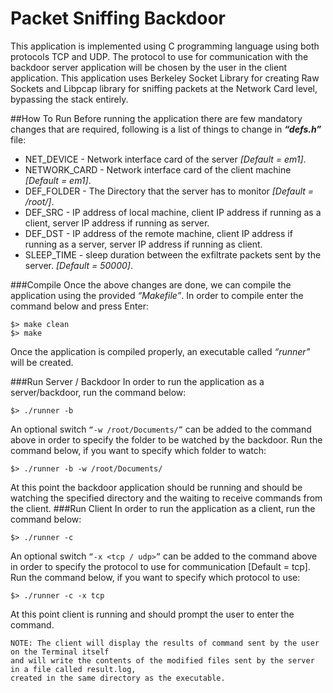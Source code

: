 Packet Sniffing Backdoor
=========================
This application is implemented using C programming language using both protocols TCP and UDP. The protocol to use for communication with the backdoor server application will be chosen by the user in the client application. This application uses Berkeley Socket Library for creating Raw Sockets and Libpcap library for sniffing packets at the Network Card level, bypassing the stack entirely. 

##How To Run
Before running the application there are few mandatory changes that are required, following is a list of things to change in ***“defs.h”*** file: <br />
- NET_DEVICE - Network interface card of the server *[Default = em1]*. <br />
- NETWORK_CARD - Network interface card of the client machine *[Default = em1]*. <br />
- DEF_FOLDER - The Directory that the server has to monitor *[Default = /root/]*. <br />
- DEF_SRC - IP address of local machine, client IP address if running as a client, server IP address if running as server. <br />
- DEF_DST - IP address of the remote machine, client IP address if running as a server, server IP address if running as client. <br />
- SLEEP_TIME - sleep duration between the exfiltrate packets sent by the server. *[Default = 50000]*. <br />

###Compile
Once the above changes are done, we can compile the application using the provided *“Makefile”*. In order to compile enter the command below and press Enter:
```
$> make clean
$> make
```
Once the application is compiled properly, an executable called *“runner”* will be created.

###Run Server / Backdoor
In order to run the application as a server/backdoor, run the command below:
```
$> ./runner -b
```
An optional switch ``“-w /root/Documents/”`` can be added to the command above in order to specify the folder to be watched by the backdoor. Run the command below, if you want to specify which folder to watch:
```
$> ./runner -b -w /root/Documents/
```
At this point the backdoor application should be running and should be watching the specified directory and the waiting to receive commands from the client.
###Run Client
In order to run the application as a client, run the command below:
```
$> ./runner -c
```
An optional switch ``“-x <tcp / udp>”`` can be added to the command above in order to specify the protocol to use for communication [Default = tcp]. Run the command below, if you want to specify which protocol to use: 
```
$> ./runner -c -x tcp
```
At this point client is running and should prompt the user to enter the command.

```
NOTE: The client will display the results of command sent by the user on the Terminal itself
and will write the contents of the modified files sent by the server in a file called result.log,
created in the same directory as the executable. 
```
